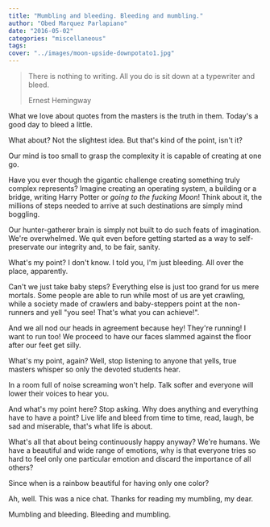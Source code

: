 ```yaml
---
title: "Mumbling and bleeding. Bleeding and mumbling."
author: "Obed Marquez Parlapiano"
date: "2016-05-02"
categories: "miscellaneous"
tags:
cover: "../images/moon-upside-downpotato1.jpg"
---
```


> There is nothing to writing. All you do is sit down at a typewriter and bleed.
> 
> Ernest Hemingway

What we love about quotes from the masters is the truth in them. Today's a good day to bleed a little.

What about? Not the slightest idea. But that's kind of the point, isn't it?

Our mind is too small to grasp the complexity it is capable of creating at one go.

Have you ever though the gigantic challenge creating something truly complex represents? Imagine creating an operating system, a building or a bridge, writing Harry Potter or _going to the fucking Moon_! Think about it, the millions of steps needed to arrive at such destinations are simply mind boggling.

Our hunter-gatherer brain is simply not built to do such feats of imagination. We're overwhelmed. We quit even before getting started as a way to self-preservate our integrity and, to be fair, sanity.

What's my point? I don't know. I told you, I'm just bleeding. All over the place, apparently.

Can't we just take baby steps? Everything else is just too grand for us mere mortals. Some people are able to run while most of us are yet crawling, while a society made of crawlers and baby-steppers point at the non-runners and yell "you see! That's what you can achieve!".

And we all nod our heads in agreement because hey! They're running! I want to run too! We proceed to have our faces slammed against the floor after our feet get silly.

What's my point, again? Well, stop listening to anyone that yells, true masters whisper so only the devoted students hear.

In a room full of noise screaming won't help. Talk softer and everyone will lower their voices to hear you.

And what's my point here? Stop asking. Why does anything and everything have to have a point? Live life and bleed from time to time, read, laugh, be sad and miserable, that's what life is about.

What's all that about being continuously happy anyway? We're humans. We have a beautiful and wide range of emotions, why is that everyone tries so hard to feel only one particular emotion and discard the importance of all others?

Since when is a rainbow beautiful for having only one color?

Ah, well. This was a nice chat. Thanks for reading my mumbling, my dear.

Mumbling and bleeding. Bleeding and mumbling.
